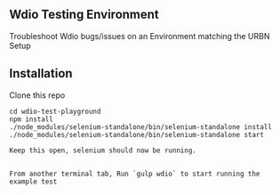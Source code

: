 ## Wdio Testing Environment
Troubleshoot Wdio bugs/issues on an Environment matching the URBN Setup

## Installation

Clone this repo

```
cd wdio-test-playground
npm install
./node_modules/selenium-standalone/bin/selenium-standalone install
./node_modules/selenium-standalone/bin/selenium-standalone start

Keep this open, selenium should now be running.


From another terminal tab, Run `gulp wdio` to start running the example test
